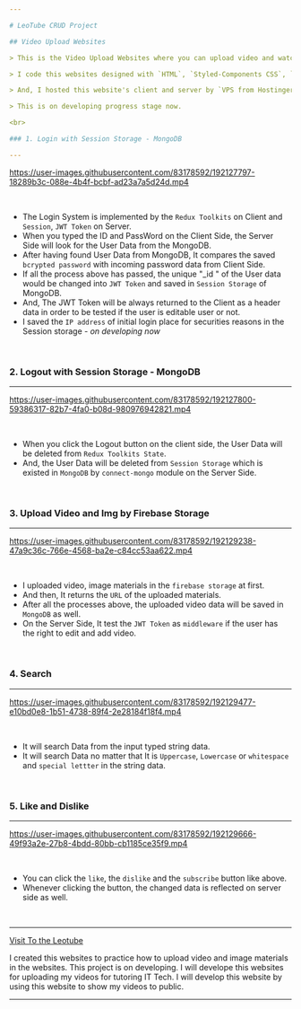```yaml
---

# LeoTube CRUD Project

## Video Upload Websites

> This is the Video Upload Websites where you can upload video and watch.

> I code this websites designed with `HTML`, `Styled-Components CSS`, `TypeScript`, `React`, `NodeTS`, `Redux Toolkit`, `Firebase Storage`, `Firebase Auth`.

> And, I hosted this website's client and server by `VPS from Hostinger` being manipulated by `Nginx`.

> This is on developing progress stage now.

<br>

### 1. Login with Session Storage - MongoDB

---
```


https://user-images.githubusercontent.com/83178592/192127797-18289b3c-088e-4b4f-bcbf-ad23a7a5d24d.mp4

<br>

- The Login System is implemented by the `Redux Toolkits` on Client and `Session`, `JWT Token` on Server.
- When you typed the ID and PassWord on the Client Side, the Server Side will look for the User Data from the MongoDB.
- After having found User Data from MongoDB, It compares the saved `bcrypted password` with incoming password data from Client Side.
- If all the process above has passed, the unique "\_id " of the User data would be changed into `JWT Token` and saved in `Session Storage` of MongoDB.
- And, The JWT Token will be always returned to the Client as a header data in order to be tested if the user is editable user or not.
- I saved the `IP address` of initial login place for securities reasons in the Session storage _- on developing now_

<br>

### 2. Logout with Session Storage - MongoDB

---

https://user-images.githubusercontent.com/83178592/192127800-59386317-82b7-4fa0-b08d-980976942821.mp4

<br>

- When you click the Logout button on the client side, the User Data will be deleted from `Redux Toolkits State`.
- And, the User Data will be deleted from `Session Storage` which is existed in `MongoDB` by `connect-mongo` module on the Server Side.

<br>

### 3. Upload Video and Img by Firebase Storage

---

https://user-images.githubusercontent.com/83178592/192129238-47a9c36c-766e-4568-ba2e-c84cc53aa622.mp4

<br>

- I uploaded video, image materials in the `firebase storage` at first.
- And then, It returns the `URL` of the uploaded materials.
- After all the processes above, the uploaded video data will be saved in `MongoDB` as well.
- On the Server Side, It test the `JWT Token` as `middleware` if the user has the right to edit and add video.

<br>

### 4. Search

---

https://user-images.githubusercontent.com/83178592/192129477-e10bd0e8-1b51-4738-89f4-2e28184f18f4.mp4

<br>

- It will search Data from the input typed string data.
- It will search Data no matter that It is `Uppercase`, `Lowercase` or `whitespace` and `special lettter` in the string data.

<br>

### 5. Like and Dislike

---

https://user-images.githubusercontent.com/83178592/192129666-49f93a2e-27b8-4bdd-80bb-cb1185ce35f9.mp4

<br>

- You can click the `like`, the `dislike` and the `subscribe` button like above.
- Whenever clicking the button, the changed data is reflected on server side as well.

<br>

---

[Visit To the Leotube](http://37.44.244.229:81/)

I created this websites to practice how to upload video and image materials in the websites.
This project is on developing.
I will develope this websites for uploading my videos for tutoring IT Tech.
I will develop this website by using this website to show my videos to public.

---
